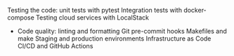 Testing the code: unit tests with pytest
 Integration tests with docker-compose
 Testing cloud services with LocalStack
 + Code quality: linting and formatting
 Git pre-commit hooks
 Makefiles and make
 Staging and production environments
 Infrastructure as Code
 CI/CD and GitHub Actions